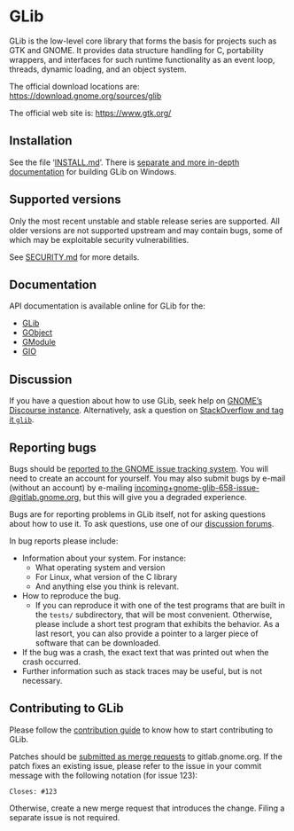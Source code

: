 # GLib

GLib is the low-level core library that forms the basis for projects such
as GTK and GNOME. It provides data structure handling for C, portability
wrappers, and interfaces for such runtime functionality as an event loop,
threads, dynamic loading, and an object system.

The official download locations are:
  <https://download.gnome.org/sources/glib>

The official web site is:
  <https://www.gtk.org/>

## Installation

See the file ‘[INSTALL.md](INSTALL.md)’. There is
[separate and more in-depth documentation](./docs/win32-build.md) for building
GLib on Windows.

## Supported versions

Only the most recent unstable and stable release series are supported. All
older versions are not supported upstream and may contain bugs, some of
which may be exploitable security vulnerabilities.

See [SECURITY.md](SECURITY.md) for more details.

## Documentation

API documentation is available online for GLib for the:
 * [GLib](https://docs.gtk.org/glib/)
 * [GObject](https://docs.gtk.org/gobject/)
 * [GModule](https://docs.gtk.org/gmodule/)
 * [GIO](https://docs.gtk.org/gio/)

## Discussion

If you have a question about how to use GLib, seek help on [GNOME’s Discourse
instance](https://discourse.gnome.org/tags/glib). Alternatively, ask a question
on [StackOverflow and tag it `glib`](https://stackoverflow.com/questions/tagged/glib).

## Reporting bugs

Bugs should be [reported to the GNOME issue tracking system](https://gitlab.gnome.org/GNOME/glib/issues/new).
You will need to create an account for yourself. You may also submit bugs by
e-mail (without an account) by e-mailing <incoming+gnome-glib-658-issue-@gitlab.gnome.org>,
but this will give you a degraded experience.

Bugs are for reporting problems in GLib itself, not for asking questions about
how to use it. To ask questions, use one of our [discussion forums](#discussion).

In bug reports please include:

* Information about your system. For instance:
  * What operating system and version
  * For Linux, what version of the C library
  * And anything else you think is relevant.
* How to reproduce the bug.
  * If you can reproduce it with one of the test programs that are built
  in the `tests/` subdirectory, that will be most convenient.  Otherwise,
  please include a short test program that exhibits the behavior.
  As a last resort, you can also provide a pointer to a larger piece
  of software that can be downloaded.
* If the bug was a crash, the exact text that was printed out
  when the crash occurred.
* Further information such as stack traces may be useful, but
  is not necessary.

## Contributing to GLib

Please follow the [contribution guide](./CONTRIBUTING.md) to know how to
start contributing to GLib.

Patches should be [submitted as merge requests](https://gitlab.gnome.org/GNOME/glib/-/merge_requests/new)
to gitlab.gnome.org. If the patch fixes an existing issue, please refer to the
issue in your commit message with the following notation (for issue 123):
```
Closes: #123
```

Otherwise, create a new merge request that introduces the change. Filing a
separate issue is not required.

